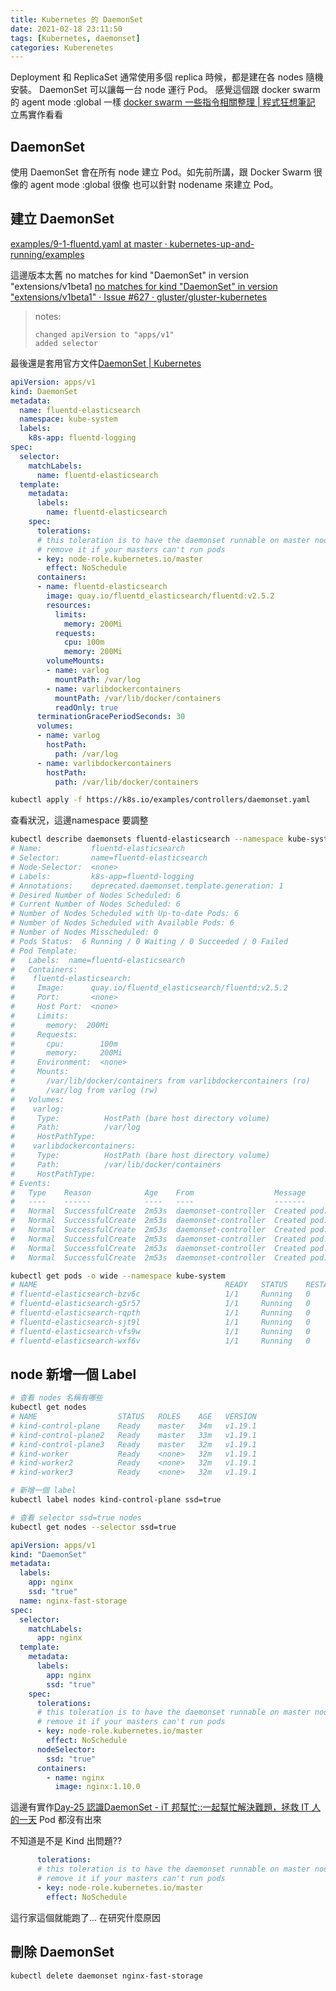 ```yaml
---
title: Kubernetes 的 DaemonSet
date: 2021-02-18 23:11:50
tags: [Kubernetes, daemonset]
categories: Kuberenetes
---
```


Deployment 和 ReplicaSet 通常使用多個 replica 時候，都是建在各 nodes 隨機安裝。
DaemonSet 可以讓每一台 node 運行 Pod。
感覺這個跟 docker swarm 的 agent mode :global  一樣 [docker swarm 一些指令相關整理 | 程式狂想筆記](https://malagege.github.io/blog/2019/12/07/docker-swarm-%E4%B8%80%E4%BA%9B%E6%8C%87%E4%BB%A4%E7%9B%B8%E9%97%9C%E6%95%B4%E7%90%86/)
立馬實作看看

<!--more-->

## DaemonSet

使用 DaemonSet 會在所有 node 建立 Pod。如先前所講，跟 Docker Swarm 很像的 agent mode :global 很像
也可以針對 nodename 來建立 Pod。

## 建立 DaemonSet 

[examples/9-1-fluentd.yaml at master · kubernetes-up-and-running/examples](https://github.com/kubernetes-up-and-running/examples/blob/master/9-1-fluentd.yaml)

這邊版本太舊
no matches for kind "DaemonSet" in version "extensions/v1beta1
[no matches for kind "DaemonSet" in version "extensions/v1beta1" · Issue #627 · gluster/gluster-kubernetes](https://github.com/gluster/gluster-kubernetes/issues/627)


> notes:
> 
>     changed apiVersion to "apps/v1"
>     added selector


最後還是套用官方文件[DaemonSet | Kubernetes](https://kubernetes.io/docs/concepts/workloads/controllers/daemonset/)

```yml
apiVersion: apps/v1
kind: DaemonSet
metadata:
  name: fluentd-elasticsearch
  namespace: kube-system
  labels:
    k8s-app: fluentd-logging
spec:
  selector:
    matchLabels:
      name: fluentd-elasticsearch
  template:
    metadata:
      labels:
        name: fluentd-elasticsearch
    spec:
      tolerations:
      # this toleration is to have the daemonset runnable on master nodes
      # remove it if your masters can't run pods
      - key: node-role.kubernetes.io/master
        effect: NoSchedule
      containers:
      - name: fluentd-elasticsearch
        image: quay.io/fluentd_elasticsearch/fluentd:v2.5.2
        resources:
          limits:
            memory: 200Mi
          requests:
            cpu: 100m
            memory: 200Mi
        volumeMounts:
        - name: varlog
          mountPath: /var/log
        - name: varlibdockercontainers
          mountPath: /var/lib/docker/containers
          readOnly: true
      terminationGracePeriodSeconds: 30
      volumes:
      - name: varlog
        hostPath:
          path: /var/log
      - name: varlibdockercontainers
        hostPath:
          path: /var/lib/docker/containers
```


```bash
kubectl apply -f https://k8s.io/examples/controllers/daemonset.yaml
```

查看狀況，這邊namespace 要調整

```bash
kubectl describe daemonsets fluentd-elasticsearch --namespace kube-system
# Name:           fluentd-elasticsearch
# Selector:       name=fluentd-elasticsearch
# Node-Selector:  <none>
# Labels:         k8s-app=fluentd-logging
# Annotations:    deprecated.daemonset.template.generation: 1
# Desired Number of Nodes Scheduled: 6
# Current Number of Nodes Scheduled: 6
# Number of Nodes Scheduled with Up-to-date Pods: 6
# Number of Nodes Scheduled with Available Pods: 6
# Number of Nodes Misscheduled: 0
# Pods Status:  6 Running / 0 Waiting / 0 Succeeded / 0 Failed
# Pod Template:
#   Labels:  name=fluentd-elasticsearch
#   Containers:
#    fluentd-elasticsearch:
#     Image:      quay.io/fluentd_elasticsearch/fluentd:v2.5.2
#     Port:       <none>
#     Host Port:  <none>
#     Limits:
#       memory:  200Mi
#     Requests:
#       cpu:        100m
#       memory:     200Mi
#     Environment:  <none>
#     Mounts:
#       /var/lib/docker/containers from varlibdockercontainers (ro)
#       /var/log from varlog (rw)
#   Volumes:
#    varlog:
#     Type:          HostPath (bare host directory volume)
#     Path:          /var/log
#     HostPathType:  
#    varlibdockercontainers:
#     Type:          HostPath (bare host directory volume)
#     Path:          /var/lib/docker/containers
#     HostPathType:  
# Events:
#   Type    Reason            Age    From                  Message
#   ----    ------            ----   ----                  -------
#   Normal  SuccessfulCreate  2m53s  daemonset-controller  Created pod: fluentd-elasticsearch-rqpth
#   Normal  SuccessfulCreate  2m53s  daemonset-controller  Created pod: fluentd-elasticsearch-g5r57
#   Normal  SuccessfulCreate  2m53s  daemonset-controller  Created pod: fluentd-elasticsearch-bzv6c
#   Normal  SuccessfulCreate  2m53s  daemonset-controller  Created pod: fluentd-elasticsearch-sjt9l
#   Normal  SuccessfulCreate  2m53s  daemonset-controller  Created pod: fluentd-elasticsearch-vfs9w
#   Normal  SuccessfulCreate  2m53s  daemonset-controller  Created pod: fluentd-elasticsearch-wxf6v
```


```bash
kubectl get pods -o wide --namespace kube-system   
# NAME                                          READY   STATUS    RESTARTS   AGE     IP           NODE                  NOMINATED NODE   READINESS GATES
# fluentd-elasticsearch-bzv6c                   1/1     Running   0          6m38s   10.244.2.2   kind-control-plane3   <none>           <none>
# fluentd-elasticsearch-g5r57                   1/1     Running   0          6m38s   10.244.0.2   kind-control-plane    <none>           <none>
# fluentd-elasticsearch-rqpth                   1/1     Running   0          6m38s   10.244.1.5   kind-control-plane2   <none>           <none>
# fluentd-elasticsearch-sjt9l                   1/1     Running   0          6m38s   10.244.5.2   kind-worker3          <none>           <none>
# fluentd-elasticsearch-vfs9w                   1/1     Running   0          6m38s   10.244.3.2   kind-worker           <none>           <none>
# fluentd-elasticsearch-wxf6v                   1/1     Running   0          6m38s   10.244.4.2   kind-worker2          <none>           <none>
```

## node 新增一個 Label

```bash
# 查看 nodes 名稱有哪些
kubectl get nodes
# NAME                  STATUS   ROLES    AGE   VERSION
# kind-control-plane    Ready    master   34m   v1.19.1
# kind-control-plane2   Ready    master   33m   v1.19.1
# kind-control-plane3   Ready    master   32m   v1.19.1
# kind-worker           Ready    <none>   32m   v1.19.1
# kind-worker2          Ready    <none>   32m   v1.19.1
# kind-worker3          Ready    <none>   32m   v1.19.1

# 新增一個 label
kubectl label nodes kind-control-plane ssd=true

# 查看 selector ssd=true nodes
kubectl get nodes --selector ssd=true
```

```yml
apiVersion: apps/v1
kind: "DaemonSet"
metadata:
  labels:
    app: nginx
    ssd: "true"
  name: nginx-fast-storage
spec:
  selector:
    matchLabels:
      app: nginx
  template:
    metadata:
      labels:
        app: nginx
        ssd: "true"
    spec:
      tolerations:
      # this toleration is to have the daemonset runnable on master nodes
      # remove it if your masters can't run pods
      - key: node-role.kubernetes.io/master
        effect: NoSchedule
      nodeSelector:
        ssd: "true"
      containers:
        - name: nginx
          image: nginx:1.10.0
```


這邊有實作[Day-25 認識DaemonSet - iT 邦幫忙::一起幫忙解決難題，拯救 IT 人的一天](https://ithelp.ithome.com.tw/articles/10251596)
Pod 都沒有出來

不知道是不是 Kind 出問題??

```yml
      tolerations:
      # this toleration is to have the daemonset runnable on master nodes
      # remove it if your masters can't run pods
      - key: node-role.kubernetes.io/master
        effect: NoSchedule
```

這行家這個就能跑了...
在研究什麼原因



## 刪除 DaemonSet 

```bash
kubectl delete daemonset nginx-fast-storage
```